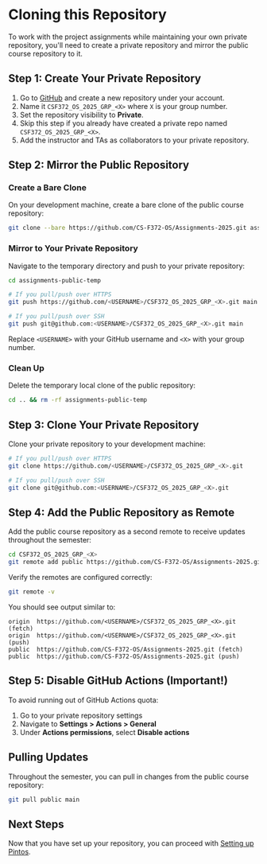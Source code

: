 # Cloning this Repository

To work with the project assignments while maintaining your own private repository, you'll need to create a private repository and mirror the public course repository to it.

## Step 1: Create Your Private Repository

1. Go to [GitHub](https://github.com) and create a new repository under your account.
2. Name it `CSF372_OS_2025_GRP_<X>` where `X` is your group number.
3. Set the repository visibility to **Private**.
4. Skip this step if you already have created a private repo named `CSF372_OS_2025_GRP_<X>`.
5. Add the instructor and TAs as collaborators to your private repository.

## Step 2: Mirror the Public Repository

### Create a Bare Clone

On your development machine, create a bare clone of the public course repository:

```bash
git clone --bare https://github.com/CS-F372-OS/Assignments-2025.git assignments-public-temp
```

### Mirror to Your Private Repository

Navigate to the temporary directory and push to your private repository:

```bash
cd assignments-public-temp

# If you pull/push over HTTPS
git push https://github.com/<USERNAME>/CSF372_OS_2025_GRP_<X>.git main

# If you pull/push over SSH
git push git@github.com:<USERNAME>/CSF372_OS_2025_GRP_<X>.git main
```

Replace `<USERNAME>` with your GitHub username and `<X>` with your group number.

### Clean Up

Delete the temporary local clone of the public repository:

```bash
cd .. && rm -rf assignments-public-temp
```

## Step 3: Clone Your Private Repository

Clone your private repository to your development machine:

```bash
# If you pull/push over HTTPS
git clone https://github.com/<USERNAME>/CSF372_OS_2025_GRP_<X>.git

# If you pull/push over SSH
git clone git@github.com:<USERNAME>/CSF372_OS_2025_GRP_<X>.git
```

## Step 4: Add the Public Repository as Remote

Add the public course repository as a second remote to receive updates throughout the semester:

```bash
cd CSF372_OS_2025_GRP_<X>
git remote add public https://github.com/CS-F372-OS/Assignments-2025.git
```

Verify the remotes are configured correctly:

```bash
git remote -v
```

You should see output similar to:
```
origin  https://github.com/<USERNAME>/CSF372_OS_2025_GRP_<X>.git (fetch)
origin  https://github.com/<USERNAME>/CSF372_OS_2025_GRP_<X>.git (push)
public  https://github.com/CS-F372-OS/Assignments-2025.git (fetch)
public  https://github.com/CS-F372-OS/Assignments-2025.git (push)
```

## Step 5: Disable GitHub Actions (Important!)

To avoid running out of GitHub Actions quota:

1. Go to your private repository settings
2. Navigate to **Settings > Actions > General**
3. Under **Actions permissions**, select **Disable actions**

## Pulling Updates

Throughout the semester, you can pull in changes from the public course repository:

```bash
git pull public main
```

## Next Steps

Now that you have set up your repository, you can proceed with [Setting up Pintos](./pintos_manager.md).

